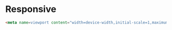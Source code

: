 # Responsive

```html
<meta name=viewport content="width=device-width,initial-scale=1,maximum-scale=1">
```
<!--stackedit_data:
eyJoaXN0b3J5IjpbLTE5OTM4NjA4MjddfQ==
-->